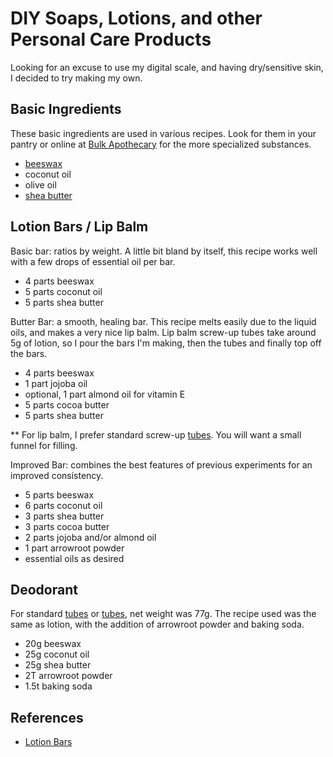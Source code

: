 # DIY Soaps, Lotions, and other Personal Care Products #

Looking for an excuse to use my digital scale, and having dry/sensitive skin, I decided to try making my own.

## Basic Ingredients ##

These basic ingredients are used in various recipes.
Look for them in your pantry or online at [Bulk Apothecary](http://www.bulkapothecary.com) for the more specialized substances.

* [beeswax](http://www.bulkapothecary.com/raw-ingredients/waxes/beeswax-we-offer-both-white-and-yellow.html)
* coconut oil
* olive oil
* [shea butter](http://www.bulkapothecary.com/shea-butter.html)


## Lotion Bars / Lip Balm ##

Basic bar: ratios by weight.
A little bit bland by itself, this recipe works well with a few drops of essential oil per bar.

* 4 parts beeswax
* 5 parts coconut oil
* 5 parts shea butter

Butter Bar: a smooth, healing bar.
This recipe melts easily due to the liquid oils, and makes a very nice lip balm.
Lip balm screw-up tubes take around 5g of lotion, so I pour the bars I'm making, then the tubes and finally top off the bars.

* 4 parts beeswax
* 1 part jojoba oil
* optional, 1 part almond oil for vitamin E
* 5 parts cocoa butter
* 5 parts shea butter

** For lip balm, I prefer standard screw-up  [tubes](http://www.bulkapothecary.com/make-it/lip-balm/lip-balm-containers/empty-lip-balm-tubes.html). You will want a small funnel for filling.

Improved Bar: combines the best features of previous experiments for an improved consistency.

* 5 parts beeswax
* 6 parts coconut oil
* 3 parts shea butter
* 3 parts cocoa butter
* 2 parts jojoba and/or almond oil
* 1 part arrowroot powder
* essential oils as desired


## Deodorant ##

For standard [tubes](http://www.bulkapothecary.com/make-it/personal-care-products/containers/empty-deodorant-white-plastic-containers-bag-of-50.html) or [tubes](http://www.amazon.com/Deodorant-Containers-New-Empty-Pack/dp/B00CMF4CIM), net weight was 77g.
The recipe used was the same as lotion, with the addition of arrowroot powder and baking soda.

* 20g beeswax
* 25g coconut oil
* 25g shea butter
* 2T arrowroot powder
* 1.5t baking soda


## References ##

* [Lotion Bars](http://wellnessmama.com/4770/lotion-bars/)
